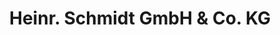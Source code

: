 ---
title: "Heinr. Schmidt GmbH & Co. KG"
url: /kirchlengern/heinr-schmidt-gmbh-und-co-kg/
shop: Autowerkstatt
---